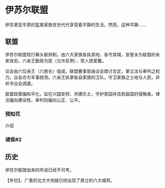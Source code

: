 # 伊苏尔联盟

伊苏里亚平原的猛禽家族世世代代享受着平静的生活。然而，这种平静……

## 联盟

伊苏尔联盟现行寡头联邦制，由六大家族各执其地，各守其城，宣誓永为联盟的未来效忠。六亲王勤政为民（允许反例），受人民爱戴。

议会由六位亲王（六族长）组成，联盟要事皆由议会商讨合定，掌立法与审判之权力。议会亦为军事统领。六亲王执掌各自家族的卫队，守卫家族之土地与人民，并听令议会调遣。

联盟政策偏和平化，旨在兴国安邦、共建乐土，守护家园并击败敌国的侵略者。律法偏向建设性，审判则偏向公正、公平。

### 预知花

介绍

### 诸侯\#2

## 历史

伊苏尔联盟由来的传说已经不可考。

【年份】，广袤的北方大地就已经出现了鼎立的六大城邦。

